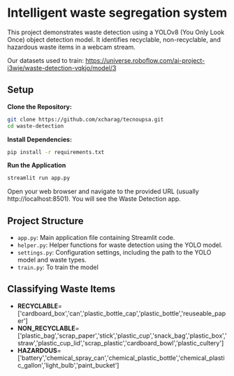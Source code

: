 # Intelligent waste segregation system
This project demonstrates waste detection using a YOLOv8 (You Only Look Once) object detection model. It identifies recyclable, non-recyclable, and hazardous waste items in a webcam stream.

Our datasets used to train:
https://universe.roboflow.com/ai-project-i3wje/waste-detection-vqkjo/model/3

## Setup

**Clone the Repository:**
```bash
git clone https://github.com/xcharag/tecnoupsa.git
cd waste-detection
```
**Install Dependencies:**
```bash
pip install -r requirements.txt
```
**Run the Application**
```bash
streamlit run app.py
```
Open your web browser and navigate to the provided URL (usually http://localhost:8501). You will see the Waste Detection app.

## Project Structure

- `app.py`: Main application file containing Streamlit code.
- `helper.py`: Helper functions for waste detection using the YOLO model.
- `settings.py`: Configuration settings, including the path to the YOLO model and waste types.
- `train.py`: To train the model

## Classifying Waste Items

- **RECYCLABLE**=['cardboard_box','can','plastic_bottle_cap','plastic_bottle','reuseable_paper']
- **NON_RECYCLABLE**=['plastic_bag','scrap_paper','stick','plastic_cup','snack_bag','plastic_box','straw','plastic_cup_lid','scrap_plastic','cardboard_bowl','plastic_cultery']
- **HAZARDOUS**=['battery','chemical_spray_can','chemical_plastic_bottle','chemical_plastic_gallon','light_bulb','paint_bucket']
